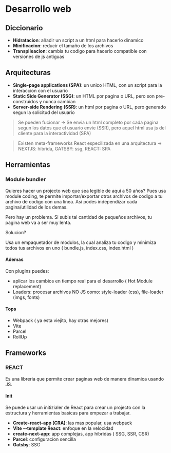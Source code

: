 # Desarrollo web
## Diccionario
- **Hidratacion**: añadir un script a un html para hacerlo dinamico
- **Minificacion**: reducir el tamaño de los archivos
- **Transpileacion**: cambia tu codigo para hacerlo compatible con versiones de js antiguas
## Arquitecturas
- **Single-page applications (SPA)**: un unico HTML, con un script para la interaccion con el usuario 
- **Static Side Generator (SSG)**: un HTML por pagina o URL, pero son pre-construidos y nunca cambian
- **Server-side Rendering (SSR)**: un html por pagina o URL, pero generado segun la solicitud del usuario
> Se pueden fucionar -> Se envia un html completo por cada pagina segun los datos que el usuario envie (SSR), pero aquel html usa js del cliente para la interactividad (SPA) 

> Existen meta-frameworks React especilizada en una arquitectura -> NEXTJS: hibrida, GATSBY: ssg, REACT: SPA 
## Herramientas
### Module bundler
Quieres hacer un projecto web que sea legible de aqui a 50 años? 
Pues usa module coding, te permite importar/exportar otros archivos de codigo a tu archivo de codigo con una linea. Asi podes independizar cada pagina/utilidad de los demas. 

Pero hay un problema. Si subis tal cantidad de pequeños archivos, tu pagina web va a ser muy lenta. 

Solucion?

Usa un empaquetador de modulos, la cual analiza tu codigo y minimiza todos tus archivos en uno ( bundle.js, index.css, index.html )
#### Ademas
Con plugins puedes: 
- aplicar los cambios en tiempo real para el desarrollo ( Hot Module replacement)
- Loaders: procesar archivos NO JS como: style-loader (css), file-loader (imgs, fonts)
#### Tops
- Webpack ( ya esta viejito, hay otras mejores)
- Vite 
- Parcel
- RollUp

## Frameworks
### REACT
Es una libreria que permite crear paginas web de manera dinamica usando JS.
#### Init
Se puede usar un initizialer de React para crear un projecto con la estructura y herramientas basicas para empezar a trabajar.
- **Create-react-app (CRA)**: las mas popular, usa webpack 
- **Vite --template React**: enfoque en la velocidad
- **create-next-app**: app complejas, app hibridas ( SSG, SSR, CSR)
- **Parcel**: configuracion sencilla
- **Gatsby**: SSG 